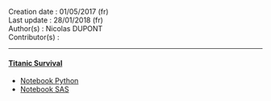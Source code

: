 Creation date : 01/05/2017  (fr)          
Last update : 28/01/2018    (fr)         
Author(s) : Nicolas DUPONT     
Contributor(s) :   

---

#### **[Titanic Survival](https://www.kaggle.com/c/titanic)**


 - [Notebook Python](https://github.com/NicoDupont/Kaggle/blob/master/Titanic/TitanicKaggleEdaAndMlWithPython.ipynb)
 - [Notebook SAS](https://github.com/NicoDupont/Kaggle/blob/master/Titanic/TitanicKaggleEdaAndMlWithSas.ipynb)
